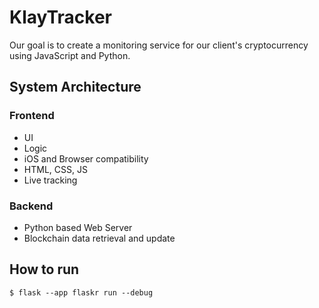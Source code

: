 # KlayTracker

Our goal is to create a monitoring service for our client's cryptocurrency using JavaScript and Python.

## System Architecture

### Frontend
- UI
- Logic
- iOS and Browser compatibility
- HTML, CSS, JS
- Live tracking 

### Backend
- Python based Web Server
- Blockchain data retrieval and update


## How to run
```
$ flask --app flaskr run --debug
```
